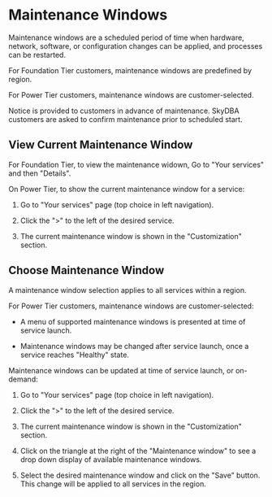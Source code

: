 # Maintenance Windows

Maintenance windows are a scheduled period of time when hardware, network, software, or configuration changes can be applied, and processes can be restarted.

For Foundation Tier customers, maintenance windows are predefined by region.

For Power Tier customers, maintenance windows are customer-selected.

Notice is provided to customers in advance of maintenance. SkyDBA customers are asked to confirm maintenance prior to scheduled start.

## View Current Maintenance Window

For Foundation Tier, to view the maintenance widown, Go to "Your services" and then "Details".

On Power Tier, to show the current maintenance window for a service:

1. Go to "Your services" page (top choice in left navigation).

2. Click the ">" to the left of the desired service.

3. The current maintenance window is shown in the "Customization" section.

## Choose Maintenance Window

A maintenance window selection applies to all services within a region.

For Power Tier customers, maintenance windows are customer-selected:

- A menu of supported maintenance windows is presented at time of service launch.

- Maintenance windows may be changed after service launch, once a service reaches "Healthy" state.

Maintenance windows can be updated at time of service launch, or on-demand:

1. Go to "Your services" page (top choice in left navigation).

2. Click the ">" to the left of the desired service.

3. The current maintenance window is shown in the "Customization" section.

4. Click on the triangle at the right of the "Maintenance window" to see a drop down display of available maintenance windows.

5. Select the desired maintenance window and click on the "Save" button. This change will be applied to all services in the region.